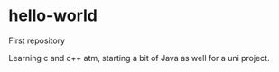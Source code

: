 # hello-world
First repository

Learning c and c++ atm, starting a bit of Java as well for a uni project.
